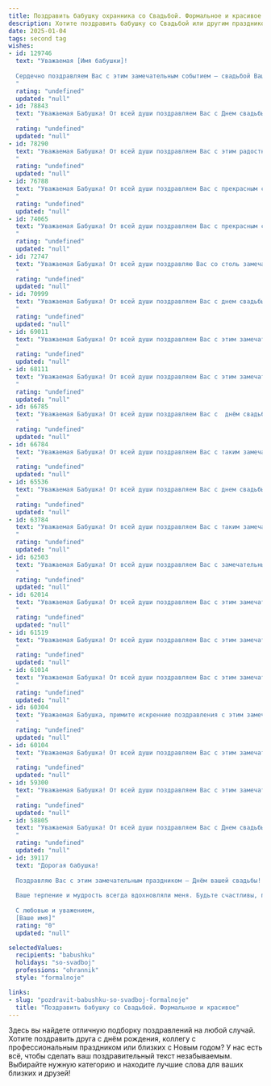 ```yaml
---
title: Поздравить бабушку охранника со Свадьбой. Формальное и красивое
description: Хотите поздравить бабушку со Свадьбой или другим праздником? Наш ИИ создаст незабываемое поздравление, а вы обязательно выделитесь среди других.  
date: 2025-01-04
tags: second tag
wishes:
- id: 129746
  text: "Уважаемая [Имя бабушки]!
  
  Сердечно поздравляем Вас с этим замечательным событием – свадьбой Ваших [родственные связи к молодожёнам]! Желаем Вам крепкого здоровья, долголетия и благополучия. Пусть этот день станет светлым воспоминанием, а семейное счастье Ваших [родственные связи к молодожёнам] будет долгим и крепким.  Счастливой семейной жизни!
  "
  rating: "undefined"
  updated: "null"
- id: 78843
  text: "Уважаемая Бабушка! От всей души поздравляем Вас с Днем свадьбы! Желаем Вам долгих лет совместной жизни, наполненных любовью, счастьем и взаимопониманием. Пусть Ваша профессия охранника всегда будет для Вас надежным щитом и защитой. Счастья, здоровья и благополучия Вам!
  "
  rating: "undefined"
  updated: "null"
- id: 78290
  text: "Уважаемая Бабушка! От всей души поздравляем Вас с этим радостным днем - днем свадьбы! Желаем Вам крепкой любви, семейного счастья, благополучия и долгих лет совместной жизни. Пусть Ваша семья всегда будет окружена заботой, поддержкой и радостью!
  "
  rating: "undefined"
  updated: "null"
- id: 76788
  text: "Уважаемая Бабушка! От всей души поздравляем Вас с прекрасным событием – свадьбой! Желаем Вам и Вашему супругу долгих лет совместной жизни, наполненных счастьем, здоровьем и взаимной любовью. Пусть Ваша профессия охранника охраняет не только покой и безопасность, но и Ваше семейное счастье.
  "
  rating: "undefined"
  updated: "null"
- id: 74065
  text: "Уважаемая Бабушка! От всей души поздравляем Вас с прекрасным событием – Свадьбой! Желаем Вам крепкой любви, семейного счастья и благополучия на долгие годы. Пусть Ваша жизнь будет наполнена радостью, теплом и заботой.
  "
  rating: "undefined"
  updated: "null"
- id: 72747
  text: "Уважаемая Бабушка! От всей души поздравляю Вас со столь замечательной датой - Днем Вашей свадьбы!  Желаю Вам крепкого здоровья, семейного благополучия и долгих лет жизни, наполненных радостью и любовью. Пусть Ваша любовь, как и Ваша работа охранника, всегда будет надежной и верной!
  "
  rating: "undefined"
  updated: "null"
- id: 70999
  text: "Уважаемая Бабушка! От всей души поздравляем Вас с днем свадьбы! Желаем долгих лет совместной жизни, наполненных счастьем, любовью и благополучием. Пусть Ваша профессия охранника всегда будет Вам в радость, а дома Вас будет ждать уют, тепло и забота Вашей семьи.
  "
  rating: "undefined"
  updated: "null"
- id: 69011
  text: "Уважаемая Бабушка! От всей души поздравляем Вас с этим замечательным событием! Желаем Вам и Вашему супругу долгих лет счастливой семейной жизни, наполненной любовью, радостью и взаимопониманием. Пусть Ваше сердце всегда будет согрето теплом любви и заботой близких.
  "
  rating: "undefined"
  updated: "null"
- id: 68111
  text: "Уважаемая Бабушка! От всей души поздравляем Вас с этим замечательным событием - Вашей свадьбой! Желаем Вам крепкой любви, семейного благополучия, долгих лет жизни в  радости и согласии. Пусть Ваша жизнь будет наполнена  счастьем,  уютным теплом домашнего очага и  любовью близких.
  "
  rating: "undefined"
  updated: "null"
- id: 66785
  text: "Уважаемая Бабушка! От всей души поздравляем Вас с  днём свадьбы! Желаем Вам долгих лет счастливой семейной жизни, крепкого здоровья,  мира и благополучия. Пусть Ваши дни будут наполнены радостью, любовью и заботой.
  "
  rating: "undefined"
  updated: "null"
- id: 66784
  text: "Уважаемая Бабушка! От всей души поздравляем Вас с таким замечательным событием - свадьбой! Желаем Вам и Вашему супругу долгих лет совместной жизни, наполненных любовью, счастьем и взаимопониманием. Пусть Ваш брак будет крепким и прочным, как Ваша служба в качестве охранника.
  "
  rating: "undefined"
  updated: "null"
- id: 65536
  text: "Уважаемая Бабушка! От всей души поздравляем Вас с днем свадьбы! Желаем Вам крепкого здоровья, семейного благополучия, долгих лет совместной жизни, наполненных любовью, радостью и взаимопониманием. Пусть Ваша профессия охранника всегда приносит Вам удовлетворение и уважение!
  "
  rating: "undefined"
  updated: "null"
- id: 63784
  text: "Уважаемая Бабушка! От всей души поздравляем Вас с таким замечательным событием! Желаем Вам и Вашему избраннику долгих лет совместной жизни, наполненных любовью, счастьем и взаимопониманием. Пусть ваша новая семья будет прочной, крепкой и счастливой, как ваша служба в качестве охранника, всегда верной и надежной.
  "
  rating: "undefined"
  updated: "null"
- id: 62503
  text: "Уважаемая Бабушка! От всей души поздравляем Вас с замечательным событием - Свадьбой! Желаем Вам и Вашему супругу долгой и счастливой совместной жизни, наполненной любовью, взаимопониманием и благополучием. Пусть Ваш союз будет крепким, как сталь, а любовь - яркой, как солнце!
  "
  rating: "undefined"
  updated: "null"
- id: 62014
  text: "Уважаемая Бабушка! От всей души поздравляем Вас с этим замечательным событием! Желаем Вам долгих лет счастливой семейной жизни, крепкого здоровья и бесконечного тепла в Вашем доме.
  "
  rating: "undefined"
  updated: "null"
- id: 61519
  text: "Уважаемая Бабушка! От всей души поздравляем Вас с этим замечательным днем – днем свадьбы! Желаем Вам крепкой любви, долгой и счастливой семейной жизни, полного взаимопонимания и радости! Пусть Ваша жизнь, словно охраняемая Вами, будет спокойной, безопасной и наполненной лишь приятными событиями.
  "
  rating: "undefined"
  updated: "null"
- id: 61014
  text: "Уважаемая Бабушка! От всей души поздравляем Вас с этим замечательным днем - днем свадьбы! Желаем Вам крепкого здоровья, долгих лет счастливой семейной жизни, окруженной любовью и заботой! Пусть Ваша профессия охранника приносит Вам удовлетворение и  спокойствие, а в семье всегда царит мир и гармония.
  "
  rating: "undefined"
  updated: "null"
- id: 60304
  text: "Уважаемая Бабушка, примите искренние поздравления с этим замечательным днём - днём Вашей свадьбы! Желаем Вам крепкого здоровья, семейного счастья, благополучия и долгих лет жизни, наполненных любовью и радостью! Пусть ваш путь будет освещен только добром и радостью, а  тепло семейного очага согревает Вас долгие годы.
  "
  rating: "undefined"
  updated: "null"
- id: 60104
  text: "Уважаемая Бабушка! От всей души поздравляем Вас с этим замечательным событием! Желаем Вам крепкой любви, семейного счастья и благополучия. Пусть Ваш новый жизненный путь будет полон радости, взаимопонимания и заботы.
  "
  rating: "undefined"
  updated: "null"
- id: 59300
  text: "Уважаемая Бабушка! От всей души поздравляем Вас с этим замечательным событием! Желаем Вам и Вашему мужу долгой и счастливой семейной жизни, наполненной любовью, радостью и взаимопониманием. Пусть этот день станет началом новой главы Вашей жизни,  полной  ярких моментов и приятных воспоминаний.
  "
  rating: "undefined"
  updated: "null"
- id: 58805
  text: "Уважаемая Бабушка! От всей души поздравляем Вас с Днем свадьбы! Желаем крепкого здоровья, долгих лет совместной жизни, наполненных любовью, счастьем и благополучием. Пусть Ваша семья всегда будет окружена заботой и теплом.
  "
  rating: "undefined"
  updated: "null"
- id: 39117
  text: "Дорогая бабушка!
  
  Поздравляю Вас с этим замечательным праздником – Днём вашей свадьбы! В этот особенный день хочу пожелать вам любви, счастья и понимания в вашей жизни. Пусть каждый день будет наполнен радостью и светом, а поддержка и забота друг о друге станут надежным фундаментом вашего союза.
  
  Ваше терпение и мудрость всегда вдохновляли меня. Будьте счастливы, пусть ваше совместное путешествие будет долгим и насыщенным яркими моментами!
  
  С любовью и уважением,
  [Ваше имя]"
  rating: "0"
  updated: "null"

selectedValues:
  recipients: "babushku"
  holidays: "so-svadboj"
  professions: "ohrannik"
  style: "formalnoje"

links:
- slug: "pozdravit-babushku-so-svadboj-formalnoje"
  title: "Поздравить бабушку со Свадьбой. Формальное и красивое"
---
```


Здесь вы найдете отличную подборку поздравлений на любой случай. 
Хотите поздравить друга с днём рождения, коллегу с профессиональным праздником или близких с Новым годом? У нас есть всё, чтобы сделать ваш поздравительный текст незабываемым. Выбирайте нужную категорию и находите лучшие слова для ваших близких и друзей!
